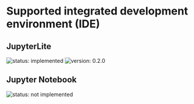# Supported integrated development environment (IDE)

## JupyterLite

![status: implemented](https://img.shields.io/badge/status-implemented-green)
![version: 0.2.0](https://img.shields.io/badge/version-0.2.0-blue)

## Jupyter Notebook

![status: not implemented](https://img.shields.io/badge/status-not_implemented-pink)